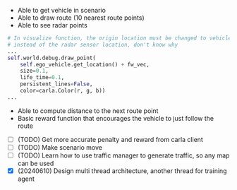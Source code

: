- Able to get vehicle in scenario
- Able to draw route (10 nearest route points)
- Able to see radar points

```python
# In visualize function, the origin location must be changed to vehicle location,
# instead of the radar sensor location, don't know why
...
self.world.debug.draw_point(
    self.ego_vehicle.get_location() + fw_vec,
    size=0.1,
    life_time=0.1,
    persistent_lines=False,
    color=carla.Color(r, g, b))
...
```
- Able to compute distance to the next route point
- Basic reward function that encourages the vehicle to just follow the route
- [ ] (TODO) Get more accurate penalty and reward from carla client
- [ ] (TODO) Make scenario move
- [ ] (TODO) Learn how to use traffic manager to generate traffic, so any map can be used
- [x] (20240610) Design multi thread architecture, another thread for training agent